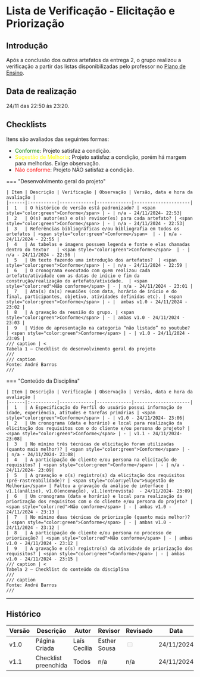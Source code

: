 # Lista de Verificação - Elicitação e Priorização

## Introdução

Após a conclusão dos outros artefatos da entrega 2, o grupo realizou a verificação a partir das listas disponibilizadas pelo professor no [Plano de Ensino](https://aprender3.unb.br/pluginfile.php/2972367/mod_resource/content/52/Plano_de_Ensino%20RE%20022024%20Turma%2002%20v1.pdf).

## Data de realização

24/11 das 22:50 às 23:20.


## Checklists

Itens são avaliados das seguintes formas:

* <span style="color:green">Conforme</span>: Projeto satisfaz a condição.
* <span style="color:yellow">Sugestão de Melhoria</span>: Projeto satisfaz a condição, porém há margem para melhorias. Exige observação.
* <span style="color:red">Não conforme</span>: Projeto NÃO satisfaz a condição.

=== "Desenvolvimento geral do projeto"

    | Item | Descrição | Verificação | Observação | Versão, data e hora da avaliação |
    |------|:----------|-------------|-------------|---------------------|
    |  1   | O histórico de versão está padronizado? | <span style="color:green">Conforme</span> | - | n/a - 24/11/2024- 22:53|
    |  2   | O(s) autor(es) e o(s) revisor(es) para cada artefato? | <span style="color:green">Conforme</span> | - | n/a - 24/11/2024 - 22:53|
    |  3   | Referências bibliográficas e/ou bibliografia em todos os artefatos | <span style="color:green">Conforme</span>  | - | n/a - 24/11/2024 - 22:55 |
    |  4   | As tabelas e imagens possuem legenda e fonte e elas chamadas dentro do texto?   | <span style="color:green">Conforme</span>  | - | n/a - 24/11/2024 - 22:56 |
    |  5   | Um texto fazendo uma introdução dos artefatos?  | <span style="color:green">Conforme</span> | - | n/a - 24/11/2024 - 22:59 |
    |  6   | O cronograma executado com quem realizou cada artefato/atividade com as datas de início e fim da construção/realização do artefato/atividade.  | <span style="color:red">Não conforme</span> | - | n/a - 24/11/2024 - 23:01 |
    |  7   | Ata(s) da(s) reuniões (com data, horário de início e do final, participantes, objetivo, atividades definidas etc). | <span style="color:green">Conforme</span> | - |  ambas v1.0 - 24/11/2024 - 23:02 |
    |  8   | A gravação da reunião do grupo. | <span style="color:green">Conforme</span> | - | ambas v1.0 - 24/11/2024 - 23:03 |
    |  9   | Vídeo de apresentação na categoria “não listado” no youtube? | <span style="color:green">Conforme</span> | - | v1.0 - 24/11/2024 - 23:05 |
    /// caption | <
    Tabela 1 — Checklist do desenvolvimento geral do projeto
    ///
    /// caption
    Fonte: André Barros
    ///

=== "Conteúdo da Disciplina"

    | Item | Descrição | Verificação | Observação | Versão, data e hora da avaliação |
    |------|:----------|-------------|-------------|---------------------|
    |  1   | A Especificação do Perfil do usuário possui informação de idade, experiência, atitudes e tarefas primárias | <span style="color:green">Conforme</span> | - | v1.0 - 24/11/2024- 23:06|
    |  2   | Um cronograma (data e horário) e local para realização da elicitação dos requisitos com o do cliente e/ou persona do projeto? | <span style="color:green">Conforme</span> | - | v1.1 - 24/11/2024- 23:08|
    |  3   | No mínimo três técnicas de elicitação foram utilizadas (quanto mais melhor)? | <span style="color:green">Conforme</span> | - | n/a - 24/11/2024- 23:08|
    |  4   | A participação do cliente e/ou persona na elicitação de requisitos? | <span style="color:green">Conforme</span> | - | n/a - 24/11/2024- 23:09|
    |  5   | A gravação e o(s) registro(s) da elicitação dos requisitos (pré-rastreabilidade)? | <span style="color:yellow">Sugestão de Melhoria</span> | Faltou a gravação da análise de interface | v1.1(análise), v1.0(encenação), v1.1(entrevista)  - 24/11/2024- 23:09|
    |  6   | Um cronograma (data e horário) e local para realização da priorização dos requisitos com o do cliente e/ou persona do projeto? | <span style="color:red">Não conforme</span> | - | ambas v1.0 - 24/11/2024 - 23:13 |
    |  7   | No mínimo duas técnicas de priorização (quanto mais melhor)? | <span style="color:green">Conforme</span> | - | ambas v1.0 - 24/11/2024 - 23:12 |
    |  8   | A participação do cliente e/ou persona no processo de priorização? | <span style="color:red">Não conforme</span> | - | ambas v1.0 - 24/11/2024 - 23:12 |
    |  9   | A gravação e o(s) registro(s) da atividade de priorização dos requisitos? | <span style="color:green">Conforme</span> | - | ambas v1.0 - 24/11/2024 - 23:15 |
    /// caption | <
    Tabela 2 — Checklist do conteúdo da disciplina
    ///
    /// caption
    Fonte: André Barros
    ///

---

## Histórico

| Versão | Descrição                  | Autor                           | Revisor                  |                 Revisado          | Data       |
|--------|----------------------------|---------------------------------|--------------------------|-----------------------------------|------------|
| v1.0   | Página Criada              | Laís Cecília                    | Esther Sousa                         | <input type="checkbox" onclick="return false;" disabled/> | 24/11/2024 |
| v1.1   | Checklist preenchida       | Todos                           | n/a                      | n/a                               | 24/11/2024 |